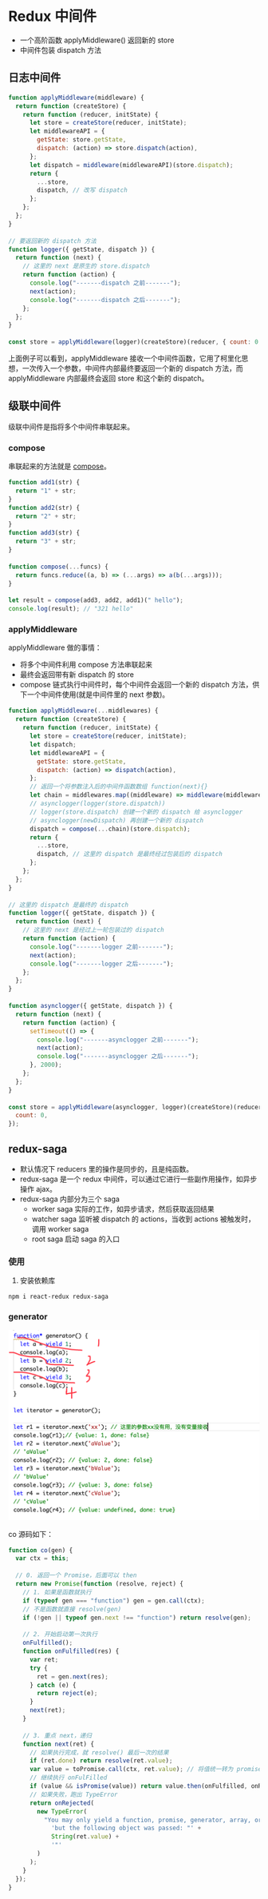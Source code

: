 # Redux 中间件

- 一个高阶函数 applyMiddleware() 返回新的 store
- 中间件包装 dispatch 方法

## 日志中间件

```js
function applyMiddleware(middleware) {
  return function (createStore) {
    return function (reducer, initState) {
      let store = createStore(reducer, initState);
      let middlewareAPI = {
        getState: store.getState,
        dispatch: (action) => store.dispatch(action),
      };
      let dispatch = middleware(middlewareAPI)(store.dispatch);
      return {
        ...store,
        dispatch, // 改写 dispatch
      };
    };
  };
}

// 要返回新的 dispatch 方法
function logger({ getState, dispatch }) {
  return function (next) {
    // 这里的 next 是原生的 store.dispatch
    return function (action) {
      console.log("-------dispatch 之前-------");
      next(action);
      console.log("-------dispatch 之后-------");
    };
  };
}

const store = applyMiddleware(logger)(createStore)(reducer, { count: 0 });
```

上面例子可以看到，applyMiddleware 接收一个中间件函数，它用了柯里化思想，一次传入一个参数，中间件内部最终要返回一个新的 dispatch 方法，而 applyMiddleware 内部最终会返回 store 和这个新的 dispatch。

## 级联中间件

级联中间件是指将多个中间件串联起来。

### compose

串联起来的方法就是 [compose](../javascript/topic.md)。

```js
function add1(str) {
  return "1" + str;
}
function add2(str) {
  return "2" + str;
}
function add3(str) {
  return "3" + str;
}

function compose(...funcs) {
  return funcs.reduce((a, b) => (...args) => a(b(...args)));
}

let result = compose(add3, add2, add1)(" hello");
console.log(result); // "321 hello"
```

### applyMiddleware

applyMiddleware 做的事情：

- 将多个中间件利用 compose 方法串联起来
- 最终会返回带有新 dispatch 的 store
- compose 链式执行中间件时，每个中间件会返回一个新的 dispatch 方法，供下一个中间件使用(就是中间件里的 next 参数)。

```js
function applyMiddleware(...middlewares) {
  return function (createStore) {
    return function (reducer, initState) {
      let store = createStore(reducer, initState);
      let dispatch;
      let middlewareAPI = {
        getState: store.getState,
        dispatch: (action) => dispatch(action),
      };
      // 返回一个将参数注入后的中间件函数数组 function(next){}
      let chain = middlewares.map((middleware) => middleware(middlewareAPI));
      // asynclogger(logger(store.dispatch))
      // logger(store.dispatch) 创建一个新的 dispatch 给 asynclogger
      // asynclogger(newDispatch) 再创建一个新的 dispatch
      dispatch = compose(...chain)(store.dispatch);
      return {
        ...store,
        dispatch, // 这里的 dispatch 是最终经过包装后的 dispatch
      };
    };
  };
}

// 这里的 dispatch 是最终的 dispatch
function logger({ getState, dispatch }) {
  return function (next) {
    // 这里的 next 是经过上一轮包装过的 dispatch
    return function (action) {
      console.log("-------logger 之前-------");
      next(action);
      console.log("-------logger 之后-------");
    };
  };
}

function asynclogger({ getState, dispatch }) {
  return function (next) {
    return function (action) {
      setTimeout(() => {
        console.log("-------asynclogger 之前-------");
        next(action);
        console.log("-------asynclogger 之后-------");
      }, 2000);
    };
  };
}

const store = applyMiddleware(asynclogger, logger)(createStore)(reducer, {
  count: 0,
});
```

## redux-saga

- 默认情况下 reducers 里的操作是同步的，且是纯函数。
- redux-saga 是一个 redux 中间件，可以通过它进行一些副作用操作，如异步操作 ajax。
- redux-saga 内部分为三个 saga
  - worker saga 实际的工作，如异步请求，然后获取返回结果
  - watcher saga 监听被 dispatch 的 actions，当收到 actions 被触发时，调用 worker saga
  - root saga 启动 saga 的入口

### 使用

1. 安装依赖库

```
npm i react-redux redux-saga
```

### generator

![](./imgs/2021-04-28-15-16-07.png)

co 源码如下：

```js
function co(gen) {
  var ctx = this;

  // 0. 返回一个 Promise，后面可以 then
  return new Promise(function (resolve, reject) {
    // 1. 如果是函数就执行
    if (typeof gen === "function") gen = gen.call(ctx);
    // 不是函数就直接 resolve(gen)
    if (!gen || typeof gen.next !== "function") return resolve(gen);

    // 2. 开始启动第一次执行
    onFulfilled();
    function onFulfilled(res) {
      var ret;
      try {
        ret = gen.next(res);
      } catch (e) {
        return reject(e);
      }
      next(ret);
    }

    // 3. 重点 next，递归
    function next(ret) {
      // 如果执行完成，就 resolve() 最后一次的结果
      if (ret.done) return resolve(ret.value);
      var value = toPromise.call(ctx, ret.value); // 将值统一转为 promise
      // 继续执行 onFulFilled
      if (value && isPromise(value)) return value.then(onFulfilled, onRejected);
      // 如果失败，跑出 TypeError
      return onRejected(
        new TypeError(
          "You may only yield a function, promise, generator, array, or object, " +
            'but the following object was passed: "' +
            String(ret.value) +
            '"'
        )
      );
    }
  });
}
```

